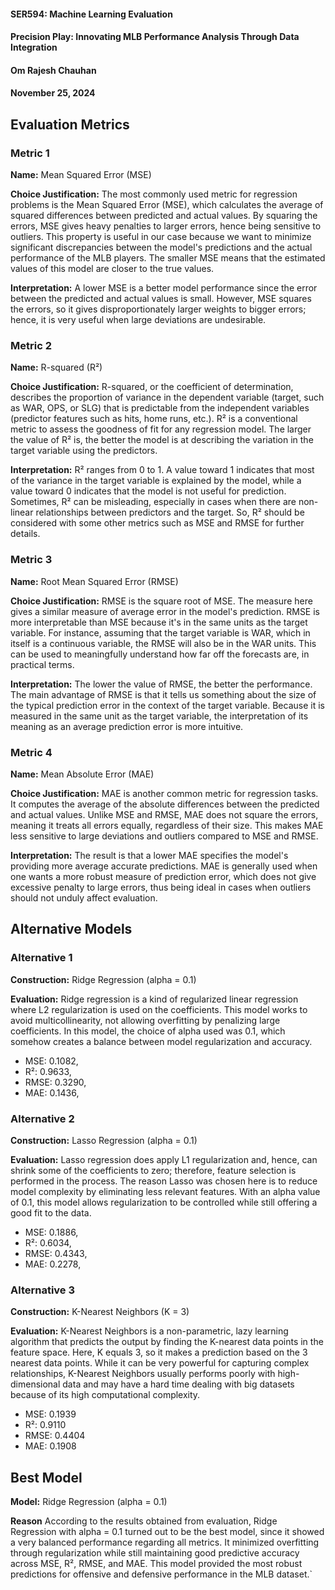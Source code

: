 #### SER594: Machine Learning Evaluation
#### Precision Play: Innovating MLB Performance Analysis Through Data Integration
#### Om Rajesh Chauhan
#### November 25, 2024

## Evaluation Metrics
### Metric 1
**Name:** Mean Squared Error (MSE)

**Choice Justification:** The most commonly used metric for regression problems is the Mean Squared Error (MSE), 
which calculates the average of squared differences between predicted and actual values. By squaring the errors, MSE 
gives heavy penalties to larger errors, hence being sensitive to outliers. This property is useful in our case because 
we want to minimize significant discrepancies between the model's predictions and the actual performance of the MLB 
players. The smaller MSE means that the estimated values of this model are closer to the true values.

**Interpretation:** A lower MSE is a better model performance since the error between the predicted and actual values is 
small. However, MSE squares the errors, so it gives disproportionately larger weights to bigger errors; hence, it is 
very useful when large deviations are undesirable.

### Metric 2
**Name:** R-squared (R²)

**Choice Justification:** R-squared, or the coefficient of determination, describes the proportion of variance in the 
dependent variable (target, such as WAR, OPS, or SLG) that is predictable from the independent variables 
(predictor features such as hits, home runs, etc.). R² is a conventional metric to assess the goodness of fit for any 
regression model. The larger the value of R² is, the better the model is at describing the variation in the target 
variable using the predictors.

**Interpretation:** R² ranges from 0 to 1. A value toward 1 indicates that most of the variance in the target variable
is explained by the model, while a value toward 0 indicates that the model is not useful for prediction. Sometimes, 
R² can be misleading, especially in cases when there are non-linear relationships between predictors and the target.
So, R² should be considered with some other metrics such as MSE and RMSE for further details.

### Metric 3

**Name:** Root Mean Squared Error (RMSE)

**Choice Justification:** RMSE is the square root of MSE. The measure here gives a similar measure of average error in 
the model's prediction. RMSE is more interpretable than MSE because it's in the same units as the target variable. 
For instance, assuming that the target variable is WAR, which in itself is a continuous variable, the RMSE will also 
be in the WAR units. This can be used to meaningfully understand how far off the forecasts are, in practical terms.

**Interpretation:** The lower the value of RMSE, the better the performance. The main advantage of RMSE is that it 
tells us something about the size of the typical prediction error in the context of the target variable. Because it 
is measured in the same unit as the target variable, the interpretation of its meaning as an average prediction error 
is more intuitive.

### Metric 4

**Name:** Mean Absolute Error (MAE)

**Choice Justification:** MAE is another common metric for regression tasks. It computes the average of the absolute 
differences between the predicted and actual values. Unlike MSE and RMSE, MAE does not square the errors, meaning it 
treats all errors equally, regardless of their size. This makes MAE less sensitive to large deviations and outliers 
compared to MSE and RMSE.

**Interpretation:** The result is that a lower MAE specifies the model's providing more average accurate predictions. 
MAE is generally used when one wants a more robust measure of prediction error, which does not give excessive penalty 
to large errors, thus being ideal in cases when outliers should not unduly affect evaluation.



## Alternative Models
### Alternative 1
**Construction:** Ridge Regression (alpha = 0.1)

**Evaluation:** Ridge regression is a kind of regularized linear regression where L2 regularization is used on the 
coefficients. This model works to avoid multicollinearity, not allowing overfitting by penalizing large coefficients. 
In this model, the choice of alpha used was 0.1, which somehow creates a balance between model regularization and 
accuracy.

* MSE:  0.1082,
* R²: 0.9633,
* RMSE: 0.3290,
* MAE:  0.1436,

### Alternative 2
**Construction:** Lasso Regression (alpha = 0.1)

**Evaluation:** Lasso regression does apply L1 regularization and, hence, can shrink some of the coefficients to zero; 
therefore, feature selection is performed in the process. The reason Lasso was chosen here is to reduce model 
complexity by eliminating less relevant features. With an alpha value of 0.1, this model allows regularization to be 
controlled while still offering a good fit to the data.

* MSE:  0.1886,
* R²: 0.6034,
* RMSE: 0.4343,
* MAE:  0.2278,

### Alternative 3
**Construction:** K-Nearest Neighbors (K = 3)

**Evaluation:** K-Nearest Neighbors is a non-parametric, lazy learning algorithm that predicts the output by finding the K-nearest data points in the feature space. Here, K equals 3, so it makes a prediction based on the 3 nearest data points. While it can be very powerful for capturing complex relationships, K-Nearest Neighbors usually performs poorly with high-dimensional data and may have a hard time dealing with big datasets because of its high computational complexity.

* MSE:  0.1939
* R²: 0.9110
* RMSE: 0.4404  
* MAE:  0.1908


## Best Model

**Model:** Ridge Regression (alpha = 0.1)

**Reason** According to the results obtained from evaluation, Ridge Regression with alpha = 0.1 turned out to be the best model, since it showed a very balanced performance regarding all metrics. It minimized overfitting through regularization while still maintaining good predictive accuracy across MSE, R², RMSE, and MAE. This model provided the most robust predictions for offensive and defensive performance in the MLB dataset.`



